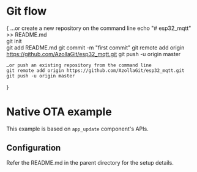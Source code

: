 # Git flow
{
	…or create a new repository on the command line
	echo "# esp32_mqtt" >> README.md    
	git init  
	git add README.md
	git commit -m "first commit"
	git remote add origin https://github.com/AzollaGit/esp32_mqtt.git
	git push -u origin master

	…or push an existing repository from the command line
	git remote add origin https://github.com/AzollaGit/esp32_mqtt.git
	git push -u origin master
}

# Native OTA example

This example is based on `app_update` component's APIs.

## Configuration

Refer the README.md in the parent directory for the setup details.